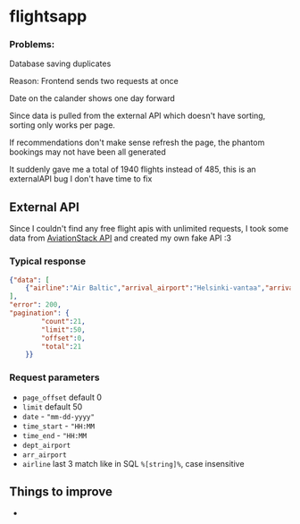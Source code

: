 # flightsapp

### Problems:

Database saving duplicates

Reason: Frontend sends two requests at once

Date on the calander shows one day forward

Since data is pulled from the external API which doesn't have sorting, sorting only works per page.

If recommendations don't make sense refresh the page, the phantom bookings may not have been all generated

It suddenly gave me a total of 1940 flights instead of 485, this is an externalAPI bug I don't have time to fix


## External API

Since I couldn't find any free flight apis with unlimited requests, I took some data from [AviationStack API](https://aviationstack.com/documentation) and created my own fake API :3

### Typical response
```json
{"data": [
    {"airline":"Air Baltic","arrival_airport":"Helsinki-vantaa","arrival_time":"2025-03-24T08:00:00+00:00","departure_airport":"Riga International","departure_time":"2025-03-24T07:00:00+00:00","flight_date":"2025-03-24"},...
],
"error": 200,
"pagination": {
        "count":21,
        "limit":50,
        "offset":0,
        "total":21
    }}
```

### Request parameters
- `page_offset` default 0
- `limit` default 50
- `date` - `"mm-dd-yyyy"`
- `time_start` - `"HH:MM`
- `time_end` - `"HH:MM`
- `dept_airport`
- `arr_airport`
- `airline` last 3 match like in SQL `%[string]%`, case insensitive

## Things to improve

- 
